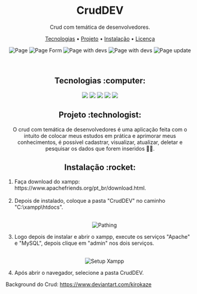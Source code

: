 <h1 align="center">
   CrudDEV
</h1>

<p align="center">Crud com temática de desenvolvedores.</p>

<p align="center">
 <a href="#tecnologias">Tecnologias</a> • 
 <a href="#project">Projeto</a> • 
 <a href="#install">Instalação</a> • 
 <a href="#license">Licença</a>
</p>

<p align="center">
  <img alt="Page" title="Index" src="https://user-images.githubusercontent.com/34111368/105278380-1c16d080-5b84-11eb-96c8-175219922a91.png">
  <img alt="Page Form" title="Form" src="https://user-images.githubusercontent.com/34111368/105279167-c2afa100-5b85-11eb-861f-84d298551a9e.png">
  <img alt="Page with devs" title="Index with devs" src="https://user-images.githubusercontent.com/34111368/105279643-c42d9900-5b86-11eb-924a-dd8756d4436c.png">
  <img alt="Page with devs" title="Index with devs" src="https://user-images.githubusercontent.com/34111368/105279689-df000d80-5b86-11eb-9265-cfbb0583a69b.png">
  <img alt="Page update" title="update" src="https://user-images.githubusercontent.com/34111368/105279780-0e167f00-5b87-11eb-917b-8b35e4176d8d.png">
</p>

<br>
<h2 id="tecnologias" align="center">
  Tecnologias :computer: 
</h2>

<p align="center">
  <img src="https://img.shields.io/static/v1?label=&message=SASS&color=f0a5ca&style=for-the-badge&logo=sass"/>
  <img src="https://img.shields.io/static/v1?label=&message=HTML5&color=E34F26&logoColor=white&style=for-the-badge&logo=html5"/>
  <img src="https://img.shields.io/static/v1?label=&message=JavaScript&color=0d0c0c&style=for-the-badge&logo=JavaScript"/>
  <img src="https://img.shields.io/static/v1?label=&message=PHP&color=9c9fc9&style=for-the-badge&logo=php"/>
  <img src="https://img.shields.io/static/v1?label=&message=MySQL&color=4479A1&logoColor=white&style=for-the-badge&logo=mysql"/>
</p>

<h2 id="project" align="center">
  Projeto :technologist:
</h2>
<p align="center">
  O crud com temática de desenvolvedores é uma aplicação feita com o intuito de colocar meus estudos em prática e aprimorar meus conhecimentos, é possível cadastrar, visualizar,   atualizar, deletar e pesquisar os dados que forem inseridos 🐱‍🏍.
</p>

<h2 id="install" align="center">
  Instalação :rocket:
</h2>
<p align="center">
  <ol>
    <li>Faça download do xampp: https://www.apachefriends.org/pt_br/download.html.</li><br>
    <li>Depois de instalado, coloque a pasta "CrudDEV" no caminho "C:\xampp\htdocs".</li><br>
    <p align="center">
      <img alt="Pathing" title="Path HTDOCS" src="https://user-images.githubusercontent.com/34111368/105278906-369d7980-5b85-11eb-92ed-710dcf0e0d2f.png">
    </p>
    <li>Logo depois de instalar e abrir o xampp, execute os serviços "Apache" e "MySQL", depois clique em "admin" nos dois serviços.</li><br>
    <p align="center">
      <img alt="Setup Xampp" title="XAMPP" src="https://user-images.githubusercontent.com/34111368/105279016-76fcf780-5b85-11eb-8e15-5c711a8672b6.png">
    </p>
    <li>Após abrir o navegador, selecione a pasta CrudDEV.</li>
  </ol>
  
  Background do Crud: https://www.deviantart.com/kirokaze
